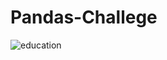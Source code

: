 # Pandas-Challege


![education](https://user-images.githubusercontent.com/126301312/228122394-0446cab2-755f-4083-84e7-56098d6a3b65.png)

